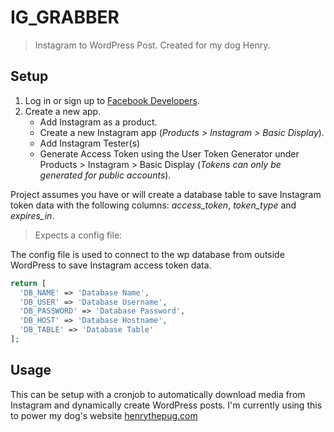 # IG_GRABBER
> Instagram to WordPress Post. Created for my dog Henry.

## Setup
1. Log in or sign up to [Facebook Developers](https://developers.facebook.com).
2. Create a new app.
    - Add Instagram as a product.
    - Create a new Instagram app (<i>Products > Instagram > Basic Display</i>).
    - Add Instagram Tester(s)
    - Generate Access Token using the User Token Generator under Products > Instagram > Basic Display (<i>Tokens can only be generated for public accounts</i>).

Project assumes you have or will create a database table to save Instagram token data with the following columns: <i>access_token</i>, <i>token_type</i> and <i>expires_in</i>.

> Expects a config file:

The config file is used to connect to the wp database from outside WordPress to save Instagram access token data.

```php
return [
  'DB_NAME' => 'Database Name',
  'DB_USER' => 'Database Username',
  'DB_PASSWORD' => 'Database Password',
  'DB_HOST' => 'Database Hostname',
  'DB_TABLE' => 'Database Table'
];
```

## Usage
This can be setup with a cronjob to automatically download media from Instagram and dynamically create WordPress posts. I'm currently using this to power my dog's website [henrythepug.com](https://henrythepug.com)

